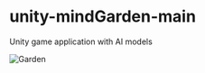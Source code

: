 # unity-mindGarden-main
 Unity game application with AI models
 
![Garden](https://github.com/jjjumpjumptiger/unity-mindGarden-main/assets/92158283/233c9681-98e4-4cd0-b2f8-7456494bc080)
